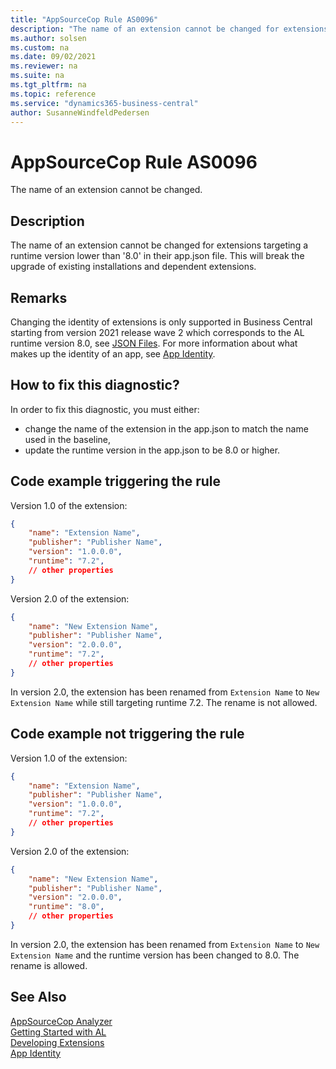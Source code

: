 ```yaml
---
title: "AppSourceCop Rule AS0096"
description: "The name of an extension cannot be changed for extensions targeting a runtime version lower than '8.0' in their app.json file."
ms.author: solsen
ms.custom: na
ms.date: 09/02/2021
ms.reviewer: na
ms.suite: na
ms.tgt_pltfrm: na
ms.topic: reference
ms.service: "dynamics365-business-central"
author: SusanneWindfeldPedersen
---
```

[//]: # (START>DO_NOT_EDIT)
[//]: # (IMPORTANT:Do not edit any of the content between here and the END>DO_NOT_EDIT.)
[//]: # (Any modifications should be made in the .xml files in the ModernDev repo.)
# AppSourceCop Rule AS0096
The name of an extension cannot be changed.

## Description
The name of an extension cannot be changed for extensions targeting a runtime version lower than '8.0' in their app.json file. This will break the upgrade of existing installations and dependent extensions.

[//]: # (IMPORTANT: END>DO_NOT_EDIT)

## Remarks

Changing the identity of extensions is only supported in Business Central starting from version 2021 release wave 2 which corresponds to the AL runtime version 8.0, see [JSON Files](../devenv-json-files.md#Appjson). For more information about what makes up the identity of an app, see [App Identity](../devenv-app-identity.md).

## How to fix this diagnostic?

In order to fix this diagnostic, you must either:

- change the name of the extension in the app.json to match the name used in the baseline,
- update the runtime version in the app.json to be 8.0 or higher.

## Code example triggering the rule

Version 1.0 of the extension:

```JSON
{
    "name": "Extension Name",
    "publisher": "Publisher Name",
    "version": "1.0.0.0",
    "runtime": "7.2",
    // other properties 
}
```

Version 2.0 of the extension:

```JSON
{
    "name": "New Extension Name",
    "publisher": "Publisher Name",
    "version": "2.0.0.0",
    "runtime": "7.2",
    // other properties 
}
```

In version 2.0, the extension has been renamed from `Extension Name` to `New Extension Name` while still targeting runtime 7.2. The rename is not allowed.

## Code example not triggering the rule

Version 1.0 of the extension:

```JSON
{
    "name": "Extension Name",
    "publisher": "Publisher Name",
    "version": "1.0.0.0",
    "runtime": "7.2",
    // other properties 
}
```

Version 2.0 of the extension:

```JSON
{
    "name": "New Extension Name",
    "publisher": "Publisher Name",
    "version": "2.0.0.0",
    "runtime": "8.0",
    // other properties 
}
```

In version 2.0, the extension has been renamed from `Extension Name` to `New Extension Name` and the runtime version has been changed to 8.0. The rename is allowed.

## See Also  
[AppSourceCop Analyzer](appsourcecop.md)  
[Getting Started with AL](../devenv-get-started.md)  
[Developing Extensions](../devenv-dev-overview.md)  
[App Identity](../devenv-app-identity.md)  
